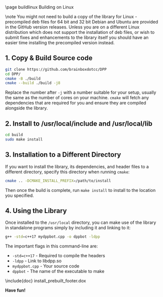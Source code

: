 \page buildlinux Building on Linux

\note You might not need to build a copy of the library for Linux - precompiled deb files for 64 bit and 32 bit Debian and Ubuntu are provided in the GitHub version releases. Unless you are on a different Linux distribution which does not support the installation of deb files, or wish to submit fixes and enhancements to the library itself you should have an easier time installing the precompiled version instead.

## 1. Copy & Build Source code
```bash
git clone https://github.com/brainboxdotcc/DPP
cd DPP/
cmake -B ./build
cmake --build ./build -j8
```
    
Replace the number after `-j` with a number suitable for your setup, usually the same as the number of cores on your machine. `cmake` will fetch any dependencies that are required for you and ensure they are compiled alongside the library.

## 2. Install to /usr/local/include and /usr/local/lib

```bash
cd build
sudo make install
```

## 3. Installation to a Different Directory

If you want to install the library, its dependencies, and header files to a different directory, specify this directory when running `cmake`:

```bash
cmake .. -DCMAKE_INSTALL_PREFIX=/path/to/install
```

Then once the build is complete, run `make install` to install to the location you specified.

## 4. Using the Library

Once installed to the `/usr/local` directory, you can make use of the library in standalone programs simply by including it and linking to it:

```bash
g++ -std=c++17 mydppbot.cpp -o dppbot -ldpp
```

The important flags in this command-line are:

* `-std=c++17` - Required to compile the headers
* `-ldpp` - Link to libdpp.so
* `mydppbot.cpp` - Your source code
* `dppbot` - The name of the executable to make

\include{doc} install_prebuilt_footer.dox

**Have fun!**
